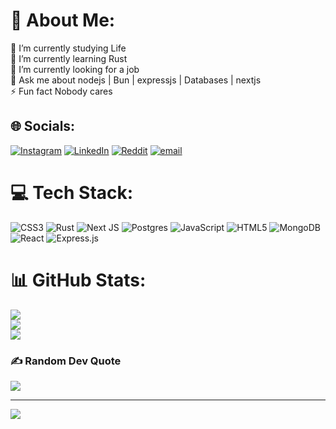 # 💫 About Me:
🔭 I’m currently studying Life<br>🌱 I’m currently learning Rust<br>🤝 I’m currently looking for a job<br>💬 Ask me about nodejs | Bun | expressjs | Databases | nextjs<br>⚡ Fun fact Nobody cares


## 🌐 Socials:
[![Instagram](https://img.shields.io/badge/Instagram-%23E4405F.svg?logo=Instagram&logoColor=white)](https://instagram.com/mohassan.99) [![LinkedIn](https://img.shields.io/badge/LinkedIn-%230077B5.svg?logo=linkedin&logoColor=white)](https://linkedin.com/in/mohassan99) [![Reddit](https://img.shields.io/badge/Reddit-%23FF4500.svg?logo=Reddit&logoColor=white)](https://reddit.com/user/Exorblack) [![email](https://img.shields.io/badge/Email-D14836?logo=gmail&logoColor=white)](mailto:exorblack@gmail.com) 

# 💻 Tech Stack:
![CSS3](https://img.shields.io/badge/css3-%231572B6.svg?style=for-the-badge&logo=css3&logoColor=white) ![Rust](https://img.shields.io/badge/rust-%23000000.svg?style=for-the-badge&logo=rust&logoColor=white) ![Next JS](https://img.shields.io/badge/Next-black?style=for-the-badge&logo=next.js&logoColor=white) ![Postgres](https://img.shields.io/badge/postgres-%23316192.svg?style=for-the-badge&logo=postgresql&logoColor=white) ![JavaScript](https://img.shields.io/badge/javascript-%23323330.svg?style=for-the-badge&logo=javascript&logoColor=%23F7DF1E) ![HTML5](https://img.shields.io/badge/html5-%23E34F26.svg?style=for-the-badge&logo=html5&logoColor=white) ![MongoDB](https://img.shields.io/badge/MongoDB-%234ea94b.svg?style=for-the-badge&logo=mongodb&logoColor=white) ![React](https://img.shields.io/badge/react-%2320232a.svg?style=for-the-badge&logo=react&logoColor=%2361DAFB) ![Express.js](https://img.shields.io/badge/express.js-%23404d59.svg?style=for-the-badge&logo=express&logoColor=%2361DAFB)
# 📊 GitHub Stats:
![](https://github-readme-stats.vercel.app/api?username=exorblack&theme=dark&hide_border=false&include_all_commits=false&count_private=false)<br/>
![](https://nirzak-streak-stats.vercel.app/?user=exorblack&theme=dark&hide_border=false)<br/>
![](https://github-readme-stats.vercel.app/api/top-langs/?username=exorblack&theme=dark&hide_border=false&include_all_commits=false&count_private=false&layout=compact)

### ✍️ Random Dev Quote
![](https://quotes-github-readme.vercel.app/api?type=horizontal&theme=radical)

---
[![](https://visitcount.itsvg.in/api?id=exorblack&icon=0&color=0)](https://visitcount.itsvg.in)

<!-- Proudly created with GPRM ( https://gprm.itsvg.in ) -->
